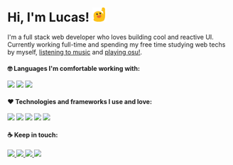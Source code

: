 <h1>Hi, I'm Lucas! <img src="BlobWaveGif.gif" width="32" height="32"></h1>
<p>I'm a full stack web developer who loves building cool and reactive UI. Currently working full-time and spending my free time studying web techs by myself, <a href="https://www.last.fm/user/pxlucasf">listening to music</a> and <a href="https://osu.ppy.sh/users/19772832">playing osu!</a>.</p>

<h4>🤓 Languages I'm comfortable working with:</h2>
<p>
  <img src="https://img.shields.io/badge/-javascript-f7df1e?style=for-the-badge&logo=javascript&logoColor=333">
  <img src="https://img.shields.io/badge/-php-777BB4?style=for-the-badge&logo=php&logoColor=fff">
  <img src="https://img.shields.io/badge/-sass-cc6699?style=for-the-badge&logo=sass&logoColor=fff">
</p>

<h4>❤ Technologies and frameworks I use and love:</h2>
<p>
  <img src="https://img.shields.io/badge/-node.js-339933?style=for-the-badge&logo=node.js&logoColor=fff">
  <img src="https://img.shields.io/badge/-svelte-ff3e00?style=for-the-badge&logo=svelte&logoColor=fff">
  <img src="https://img.shields.io/badge/-jquery-0769ad?style=for-the-badge&logo=jquery&logoColor=fff">
  <img src="https://img.shields.io/badge/-codeigniter-ef4223?style=for-the-badge&logo=codeigniter&logoColor=fff">
  <img src="https://img.shields.io/badge/-nativescript-3655ff?style=for-the-badge&logo=nativescript&logoColor=fff">
</p>

<h4>☕ Keep in touch:</h2>
<p>
  <a href="mailto:hi@lucasfernandes.com.br">
    <img src="https://img.shields.io/badge/-email-333?style=for-the-badge&logo=mail.ru&logoColor=fff">
  </a>
  <a href="https://www.linkedin.com/in/imlucas">
    <img src="https://img.shields.io/badge/-linkedin-0a66c2?style=for-the-badge&logo=linkedin&logoColor=fff">
  </a>
  <a href="https://t.me/eightavocados">
    <img src="https://img.shields.io/badge/-telegram-26a5e4?style=for-the-badge&logo=telegram&logoColor=fff">
  </a>
  <a href="https://www.last.fm/user/pxlucasf">
    <img src="https://img.shields.io/badge/-last.fm-d51007?style=for-the-badge&logo=last.fm&logoColor=fff">
  </a>
</p>